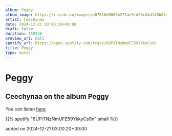 ```yaml
---
album: Peggy
album_image: https://i.scdn.co/image/ab67616d0000b2734e5fd26c04d140b0fd02e48d
artist: Ceechynaa
date: 2024-12-21 03:00:20+00:00
draft: false
duration: 159336
preview_url: null
spotify_url: https://open.spotify.com/track/6UPiTNzNmUFE59YkkyCs9n
title: Peggy
type: music
---
```



# Peggy

## Ceechynaa on the album Peggy

You can listen [here](https://open.spotify.com/track/6UPiTNzNmUFE59YkkyCs9n)

{{% spotify "6UPiTNzNmUFE59YkkyCs9n" small %}}

added on 2024-12-21 03:00:20+00:00